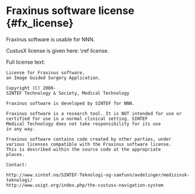 Fraxinus software license {#fx_license}
===================

Fraxinus software is usable for NNN.

CustusX license is given here: \ref license.

Full license text:

    License for Fraxinus software,
    an Image Guided Surgery Application.

    Copyright (C) 2008-
    SINTEF Technology & Society, Medical Technology

    Fraxinus software is developed by SINTEF for NNN.

    Fraxinus software is a research tool. It is NOT intended for use or
    certified for use in a normal clinical setting. SINTEF
    Medical Technology does not take responsibility for its use
    in any way.

    Fraxinus software contains code created by other parties, under
    various licenses compatible with the Fraxinus software license.
    This is described within the source code at the appropriate
    places.

    Contact:

    http://www.sintef.no/SINTEF-Teknologi-og-samfunn/avdelinger/medisinsk-teknologi/
    http://www.usigt.org/index.php/the-custusx-navigation-system

